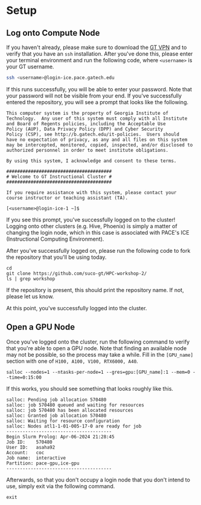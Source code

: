 # Setup

## Log onto Compute Node

If you haven't already, please make sure to download the [GT VPN](https://gatech.service-now.com/home?id=kb_article_view&sysparm_article=KB0042139) and to verify that you have an ``ssh`` installation. After you've done this, please enter your terminal environment and run the following code, where ``<username>`` is your GT username.
```bash
ssh <username>@login-ice.pace.gatech.edu
```
If this runs successfully, you will be able to enter your password. Note that your password will not be visible from your end. If you've successfully entered the repository, you will see a prompt that looks like the following. 

```
This computer system is the property of Georgia Institute of
Technology.  Any user of this system must comply with all Institute
and Board of Regents policies, including the Acceptable Use
Policy (AUP), Data Privacy Policy (DPP) and Cyber Security
Policy (CSP), see http://b.gatech.edu/it-policies.  Users should
have no expectation of privacy, as any and all files on this system
may be intercepted, monitored, copied, inspected, and/or disclosed to
authorized personnel in order to meet institute obligations.

By using this system, I acknowledge and consent to these terms.

#######################################
# Welcome to GT Instructional Cluster #
#######################################

If you require assistance with this system, please contact your
course instructor or teaching assistant (TA).

[<username>@login-ice-1 ~]$ 
```

If you see this prompt, you've successfully logged on to the cluster! Logging onto other clusters (e.g. Hive, Phoenix) is simply a matter of changing the login node, which in this case is associated with PACE's ICE (Instructional Computing Environment). 

After you've successfully logged on, please run the following code to fork the repository that you'll be using today. 
```
cd
git clone https://github.com/suco-gt/HPC-workshop-2/    
ls | grep workshop 
```
If the repository is present, this should print the repository name. If not, please let us know. 

At this point, you've successfully logged into the cluster. 

## Open a GPU Node

Once you've logged onto the cluster, run the following command to verify that you're able to open a GPU node. Note that finding an available node may not be possible, so the process may take a while. Fill in the ``[GPU_name]`` section with one of ```H100, A100, V100, RTX6000, A40```.

```
salloc --nodes=1 --ntasks-per-node=1 --gres=gpu:[GPU_name]:1 --mem=0 --time=0:15:00
```
If this works, you should see something that looks roughly like this.
```
salloc: Pending job allocation 570480
salloc: job 570480 queued and waiting for resources
salloc: job 570480 has been allocated resources
salloc: Granted job allocation 570480
salloc: Waiting for resource configuration
salloc: Nodes atl1-1-01-005-17-0 are ready for job
---------------------------------------
Begin Slurm Prolog: Apr-06-2024 21:28:45
Job ID:    570480
User ID:   asaha92
Account:   coc
Job name:  interactive
Partition: pace-gpu,ice-gpu
---------------------------------------
```
Afterwards, so that you don't occupy a login node that you don't intend to use, simply exit via the following command.
```
exit
```
